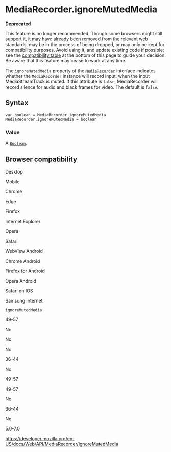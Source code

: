 # MediaRecorder.ignoreMutedMedia

**Deprecated**

This feature is no longer recommended. Though some browsers might still support it, it may have already been removed from the relevant web standards, may be in the process of being dropped, or may only be kept for compatibility purposes. Avoid using it, and update existing code if possible; see the [compatibility table](#browser_compatibility) at the bottom of this page to guide your decision. Be aware that this feature may cease to work at any time.

The `ignoreMutedMedia` property of the [`MediaRecorder`](../mediarecorder) interface indicates whether the `MediaRecorder` instance will record input, when the input MediaStreamTrack is muted. If this attribute is `false`, MediaRecorder will record silence for audio and black frames for video. The default is `false`.

## Syntax

    var boolean = MediaRecorder.ignoreMutedMedia
    MediaRecorder.ignoreMutedMedia = boolean

### Value

A [`Boolean`](https://developer.mozilla.org/en-US/docs/Web/JavaScript/Reference/Global_Objects/Boolean).

## Browser compatibility

Desktop

Mobile

Chrome

Edge

Firefox

Internet Explorer

Opera

Safari

WebView Android

Chrome Android

Firefox for Android

Opera Android

Safari on IOS

Samsung Internet

`ignoreMutedMedia`

49-57

No

No

No

36-44

No

49-57

49-57

No

36-44

No

5.0-7.0

<a href="https://developer.mozilla.org/en-US/docs/Web/API/MediaRecorder/ignoreMutedMedia" class="_attribution-link">https://developer.mozilla.org/en-US/docs/Web/API/MediaRecorder/ignoreMutedMedia</a>
